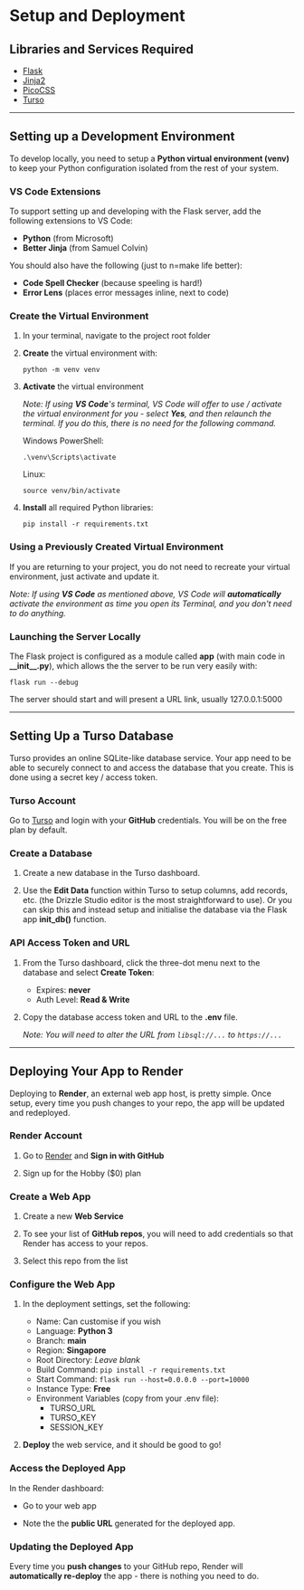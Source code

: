 # Setup and Deployment

## Libraries and Services Required

- [Flask](https://flask.palletsprojects.com)
- [Jinja2](https://jinja.palletsprojects.com/templates/)
- [PicoCSS](https://picocss.com/)
- [Turso](https://turso.tech/)


---

## Setting up a Development Environment

To develop locally, you need to setup a **Python virtual environment (venv)** to keep your Python configuration isolated from the rest of your system.

### VS Code Extensions

To support setting up and developing with the Flask server, add the following extensions to VS Code:

- **Python** (from Microsoft)
- **Better Jinja** (from Samuel Colvin)

You should also have the following (just to n=make life better):

- **Code Spell Checker** (because speeling is hard!)
- **Error Lens** (places error messages inline, next to code)


### Create the Virtual Environment

1. In your terminal, navigate to the project root folder

2. **Create** the virtual environment with:

    ```
    python -m venv venv
    ```

2. **Activate** the virtual environment

    *Note: If using __VS Code__'s terminal, VS Code will offer to use / activate the virtual environment for you - select __Yes__, and then relaunch the terminal. If you do this, there is no need for the following command.*

    Windows PowerShell:

    ```
    .\venv\Scripts\activate
    ```

    Linux:

    ```
    source venv/bin/activate
    ```

3. **Install** all required Python libraries:

    ```
    pip install -r requirements.txt
    ```

### Using a Previously Created Virtual Environment

If you are returning to your project, you do not need to recreate your virtual environment, just activate and update it.

*Note: If using __VS Code__ as mentioned above, VS Code will __automatically__ activate the environment as time you open its Terminal, and you don't need to do anything.*


### Launching the Server Locally

The Flask project is configured as a module called **app** (with main code in **\_\_init__.py**), which allows the the server to be run very easily with:

```
flask run --debug
```

The server should start and will present a URL link, usually 127.0.0.1:5000


---

## Setting Up a Turso Database

Turso provides an online SQLite-like database service. Your app need to be able to securely connect to and access the database that you create. This is done using a secret key / access token.

### Turso Account

Go to [Turso](https://turso.tech/) and login with your **GitHub** credentials. You will be on the free plan by default.


### Create a Database

1. Create a new database in the Turso dashboard.

2. Use the **Edit Data** function within Turso to setup columns, add records, etc. (the Drizzle Studio editor is the most straightforward to use). Or you can skip this and instead setup and initialise the database via the Flask app **init_db()** function.


### API Access Token and URL

1. From the Turso dashboard, click the three-dot menu next to the database and select **Create Token**:

    - Expires: **never**
    - Auth Level: **Read & Write**

2. Copy the database access token and URL to the **.env** file.

    *Note: You will need to alter the URL from `libsql://...` to `https://...`*


---

## Deploying Your App to Render

Deploying to **Render**, an external web app host, is pretty simple. Once setup, every time you push changes to your repo, the app will be updated and redeployed.


### Render Account

1. Go to [Render](https://render.com/) and **Sign in with GitHub**

2. Sign up for the Hobby ($0) plan


### Create a Web App

1. Create a new **Web Service**

2. To see your list of **GitHub repos**, you will need to add credentials so that Render has access to your repos.

3. Select this repo from the list


### Configure the Web App

1. In the deployment settings, set the following:

    - Name: Can customise if you wish
    - Language: **Python 3**
    - Branch: **main**
    - Region: **Singapore**
    - Root Directory: *Leave blank*
    - Build Command: `pip install -r requirements.txt`
    - Start Command: `flask run --host=0.0.0.0 --port=10000`
    - Instance Type: **Free**
    - Environment Variables (copy from your .env file):
        - TURSO_URL
        - TURSO_KEY
        - SESSION_KEY


2. **Deploy** the web service, and it should be good to go!


### Access the Deployed App

In the Render dashboard:

- Go to your web app

- Note the the **public URL** generated for the deployed app.


### Updating the Deployed App

Every time you **push changes** to your GitHub repo, Render will **automatically re-deploy** the app - there is nothing you need to do.

